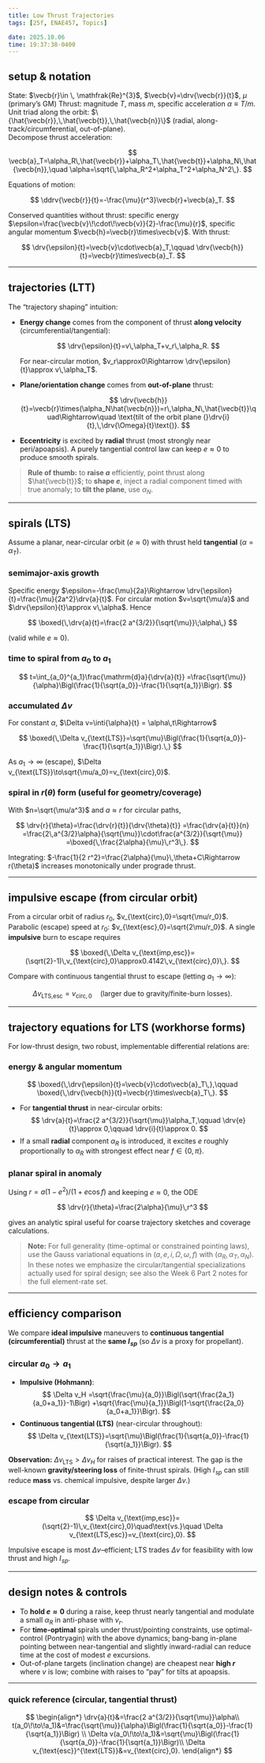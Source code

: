```yaml
---
title: Low Thrust Trajectories
tags: [25f, ENAE457, Topics]

date: 2025.10.06
time: 19:37:38-0400
---
```


## setup & notation

State: $\vecb{r}\in \, \mathfrak{Re}^{3}$, $\vecb{v}=\drv{\vecb{r}}{t}$, $\mu$ (primary’s GM)
Thrust: magnitude $T$, mass $m$, specific acceleration $\alpha \equiv T/m$.
Unit triad along the orbit: $\{\hat{\vecb{r}},\,\hat{\vecb{t}},\,\hat{\vecb{n}}\}$ (radial, along-track/circumferential, out-of-plane).  
Decompose thrust acceleration:

$$
\vecb{a}_T=\alpha_R\,\hat{\vecb{r}}+\alpha_T\,\hat{\vecb{t}}+\alpha_N\,\hat{\vecb{n}},\quad
\alpha=\sqrt{\,\alpha_R^2+\alpha_T^2+\alpha_N^2\,}.
$$

Equations of motion:

$$
\ddrv{\vecb{r}}{t}=-\frac{\mu}{r^3}\vecb{r}+\vecb{a}_T.
$$

Conserved quantities without thrust: specific energy $\epsilon=\frac{\vecb{v}\!\cdot\!\vecb{v}}{2}-\frac{\mu}{r}$, specific angular momentum $\vecb{h}=\vecb{r}\times\vecb{v}$. With thrust:

$$
\drv{\epsilon}{t}=\vecb{v}\cdot\vecb{a}_T,\qquad
\drv{\vecb{h}}{t}=\vecb{r}\times\vecb{a}_T.
$$

---

## trajectories (LTT)

The “trajectory shaping” intuition:

- **Energy change** comes from the component of thrust **along velocity** (circumferential/tangential):

    $$
    \drv{\epsilon}{t}=v\,\alpha_T+v_r\,\alpha_R.
    $$

    For near-circular motion, $v_r\approx0\Rightarrow \drv{\epsilon}{t}\approx v\,\alpha_T$.

- **Plane/orientation change** comes from **out-of-plane** thrust:

    $$
    \drv{\vecb{h}}{t}=\vecb{r}\times(\alpha_N\hat{\vecb{n}})=r\,\alpha_N\,\hat{\vecb{t}}\quad\Rightarrow\quad
    \text{tilt of the orbit plane (}\drv{i}{t},\,\drv{\Omega}{t}\text{)}.
    $$

- **Eccentricity** is excited by **radial** thrust (most strongly near peri/apoapsis). A purely tangential control law can keep $e\approx0$ to produce smooth spirals.

> **Rule of thumb:** to **raise $a$** efficiently, point thrust along $\hat{\vecb{t}}$; to **shape $e$**, inject a radial component timed with true anomaly; to **tilt the plane**, use $\alpha_N$.

---

## spirals (LTS)

Assume a planar, near-circular orbit ($e\approx0$) with thrust held **tangential** ($\alpha=\alpha_T$).

### semimajor-axis growth

Specific energy $\epsilon=-\frac{\mu}{2a}\Rightarrow \drv{\epsilon}{t}=\frac{\mu}{2a^2}\drv{a}{t}$.
For circular motion $v=\sqrt{\mu/a}$ and $\drv{\epsilon}{t}\approx v\,\alpha$. Hence

$$
\boxed{\,\drv{a}{t}=\frac{2 a^{3/2}}{\sqrt{\mu}}\;\alpha\,}
$$

(valid while $e\approx0$).

### time to spiral from $a_0$ to $a_1$

$$
t=\int_{a_0}^{a_1}\frac{\mathrm{d}a}{\drv{a}{t}}
=\frac{\sqrt{\mu}}{\alpha}\Bigl(\frac{1}{\sqrt{a_0}}-\frac{1}{\sqrt{a_1}}\Bigr).
$$

### accumulated $\Delta v$

For constant $\alpha$, $\Delta v=\inti{\alpha}{t} = \alpha\,t\Rightarrow$

$$
\boxed{\,\Delta v_{\text{LTS}}=\sqrt{\mu}\Bigl(\frac{1}{\sqrt{a_0}}-\frac{1}{\sqrt{a_1}}\Bigr).\,}
$$

As $a_1\to\infty$ (escape), $\Delta v_{\text{LTS}}\to\sqrt{\mu/a_0}=v_{\text{circ},0}$.

### spiral in $r(\theta)$ form (useful for geometry/coverage)

With $n=\sqrt{\mu/a^3}$ and $a\approx r$ for circular paths,

$$
\drv{r}{\theta}=\frac{\drv{r}{t}}{\drv{\theta}{t}}
=\frac{\drv{a}{t}}{n}
=\frac{2\,a^{3/2}\alpha}{\sqrt{\mu}}\cdot\frac{a^{3/2}}{\sqrt{\mu}}
=\boxed{\,\frac{2\alpha}{\mu}\,r^3\,}.
$$

Integrating: $-\frac{1}{2 r^2}=\frac{2\alpha}{\mu}\,\theta+C\Rightarrow r(\theta)$ increases monotonically under prograde thrust.

---

## impulsive escape (from circular orbit)

From a circular orbit of radius $r_0$, $v_{\text{circ},0}=\sqrt{\mu/r_0}$.
Parabolic (escape) speed at $r_0$: $v_{\text{esc},0}=\sqrt{2\mu/r_0}$.
A single **impulsive** burn to escape requires

$$
\boxed{\,\Delta v_{\text{imp,esc}}=(\sqrt{2}-1)\,v_{\text{circ},0}\approx0.4142\,v_{\text{circ},0}\,}.
$$

Compare with continuous tangential thrust to escape (letting $a_1\to\infty$):

$$
\Delta v_{\text{LTS,esc}}=v_{\text{circ},0}\quad\text{(larger due to gravity/finite-burn losses)}.
$$

---

## trajectory equations for LTS (workhorse forms)

For low-thrust design, two robust, implementable differential relations are:

### energy & angular momentum

$$
\boxed{\,\drv{\epsilon}{t}=\vecb{v}\cdot\vecb{a}_T\,},\qquad
\boxed{\,\drv{\vecb{h}}{t}=\vecb{r}\times\vecb{a}_T\,}.
$$

- For **tangential thrust** in near-circular orbits:
    $$
    \drv{a}{t}=\frac{2 a^{3/2}}{\sqrt{\mu}}\alpha_T,\qquad
    \drv{e}{t}\approx 0,\qquad
    \drv{i}{t}\approx 0.
    $$
- If a small **radial** component $\alpha_R$ is introduced, it excites $e$ roughly proportionally to $\alpha_R$ with strongest effect near $f\in\{0,\pi\}$.

### planar spiral in anomaly

Using $r=a(1-e^2)/(1+e\cos{f})$ and keeping $e\approx0$, the ODE

$$
\drv{r}{\theta}=\frac{2\alpha}{\mu}\,r^3
$$

gives an analytic spiral useful for coarse trajectory sketches and coverage calculations.

> **Note:** For full generality (time-optimal or constrained pointing laws), use the Gauss variational equations in $(a,e,i,\Omega,\omega,f)$ with $(\alpha_R,\alpha_T,\alpha_N)$. In these notes we emphasize the circular/tangential specializations actually used for spiral design; see also the Week 6 Part 2 notes for the full element-rate set.

---

## efficiency comparison

We compare **ideal impulsive** maneuvers to **continuous tangential (circumferential)** thrust at the **same $I_{\!sp}$** (so $\Delta v$ is a proxy for propellant).

### circular $a_0\to a_1$

- **Impulsive (Hohmann)**:
    $$
    \Delta v_H
    =\sqrt{\frac{\mu}{a_0}}\Bigl(\sqrt{\frac{2a_1}{a_0+a_1}}-1\Bigr)
    +\sqrt{\frac{\mu}{a_1}}\Bigl(1-\sqrt{\frac{2a_0}{a_0+a_1}}\Bigr).
    $$
- **Continuous tangential (LTS)** (near-circular throughout):
    $$
    \Delta v_{\text{LTS}}=\sqrt{\mu}\Bigl(\frac{1}{\sqrt{a_0}}-\frac{1}{\sqrt{a_1}}\Bigr).
    $$

**Observation:** $\Delta v_{\text{LTS}}>\Delta v_H$ for raises of practical interest. The gap is the well-known **gravity/steering loss** of finite-thrust spirals. (High $I_{\!sp}$ can still reduce **mass** vs. chemical impulsive, despite larger $\Delta v$.)

### escape from circular

$$
\Delta v_{\text{imp,esc}}=(\sqrt{2}-1)\,v_{\text{circ},0}\quad\text{vs.}\quad
\Delta v_{\text{LTS,esc}}=v_{\text{circ},0}.
$$

Impulsive escape is most $\Delta v$–efficient; LTS trades $\Delta v$ for feasibility with low thrust and high $I_{\!sp}$.

---

## design notes & controls

- To **hold $e\approx0$** during a raise, keep thrust nearly tangential and modulate a small $\alpha_R$ in anti-phase with $v_r$.
- For **time-optimal** spirals under thrust/pointing constraints, use optimal-control (Pontryagin) with the above dynamics; bang-bang in-plane pointing between near-tangential and slightly inward-radial can reduce time at the cost of modest $e$ excursions.
- Out-of-plane targets (inclination change) are cheapest near **high $r$** where $v$ is low; combine with raises to “pay” for tilts at apoapsis.

---

### quick reference (circular, tangential thrust)

$$
    \begin{align*}
        \drv{a}{t}&=\frac{2 a^{3/2}}{\sqrt{\mu}}\alpha\\
        t(a_0\!\to\!a_1)&=\frac{\sqrt{\mu}}{\alpha}\Bigl(\frac{1}{\sqrt{a_0}}-\frac{1}{\sqrt{a_1}}\Bigr) \\
        \Delta v(a_0\!\to\!a_1)&=\sqrt{\mu}\Bigl(\frac{1}{\sqrt{a_0}}-\frac{1}{\sqrt{a_1}}\Bigr)\\
        \Delta v_{\text{esc}}^{\text{LTS}}&=v_{\text{circ},0}.
    \end{align*}
$$
